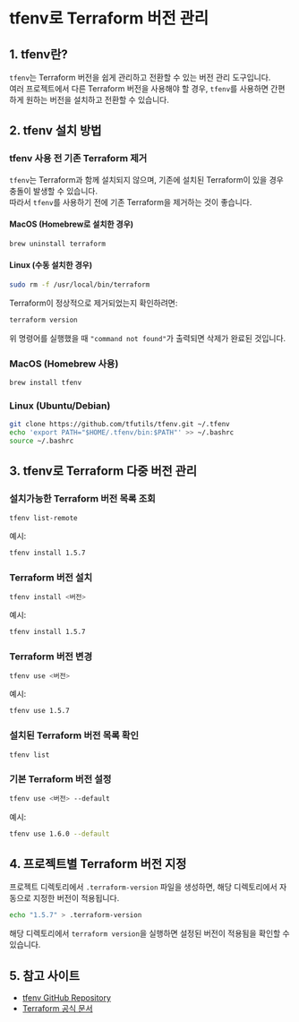 # tfenv로 Terraform 버전 관리

## 1. tfenv란?
`tfenv`는 Terraform 버전을 쉽게 관리하고 전환할 수 있는 버전 관리 도구입니다.  
여러 프로젝트에서 다른 Terraform 버전을 사용해야 할 경우, `tfenv`를 사용하면 간편하게 원하는 버전을 설치하고 전환할 수 있습니다.

## 2. tfenv 설치 방법
### **tfenv 사용 전 기존 Terraform 제거**
`tfenv`는 Terraform과 함께 설치되지 않으며, 기존에 설치된 Terraform이 있을 경우 충돌이 발생할 수 있습니다.  
따라서 `tfenv`를 사용하기 전에 기존 Terraform을 제거하는 것이 좋습니다.

#### **MacOS (Homebrew로 설치한 경우)**
```sh
brew uninstall terraform
```

#### **Linux (수동 설치한 경우)**
```sh
sudo rm -f /usr/local/bin/terraform
```

Terraform이 정상적으로 제거되었는지 확인하려면:
```sh
terraform version
```
위 명령어를 실행했을 때 `"command not found"`가 출력되면 삭제가 완료된 것입니다.

### **MacOS (Homebrew 사용)**
```sh
brew install tfenv
```

### **Linux (Ubuntu/Debian)**
```sh
git clone https://github.com/tfutils/tfenv.git ~/.tfenv
echo 'export PATH="$HOME/.tfenv/bin:$PATH"' >> ~/.bashrc
source ~/.bashrc
```

## 3. tfenv로 Terraform 다중 버전 관리
### **설치가능한 Terraform 버전 목록 조회**
```sh
tfenv list-remote
```
예시:
```sh
tfenv install 1.5.7
```
### **Terraform 버전 설치**
```sh
tfenv install <버전>
```
예시:
```sh
tfenv install 1.5.7
```

### **Terraform 버전 변경**
```sh
tfenv use <버전>
```
예시:
```sh
tfenv use 1.5.7
```

### **설치된 Terraform 버전 목록 확인**
```sh
tfenv list
```

### **기본 Terraform 버전 설정**
```sh
tfenv use <버전> --default
```
예시:
```sh
tfenv use 1.6.0 --default
```

## 4. 프로젝트별 Terraform 버전 지정
프로젝트 디렉토리에서 `.terraform-version` 파일을 생성하면, 해당 디렉토리에서 자동으로 지정한 버전이 적용됩니다.

```sh
echo "1.5.7" > .terraform-version
```

해당 디렉토리에서 `terraform version`을 실행하면 설정된 버전이 적용됨을 확인할 수 있습니다.

## 5. 참고 사이트
- [tfenv GitHub Repository](https://github.com/tfutils/tfenv)
- [Terraform 공식 문서](https://developer.hashicorp.com/terraform/docs)
